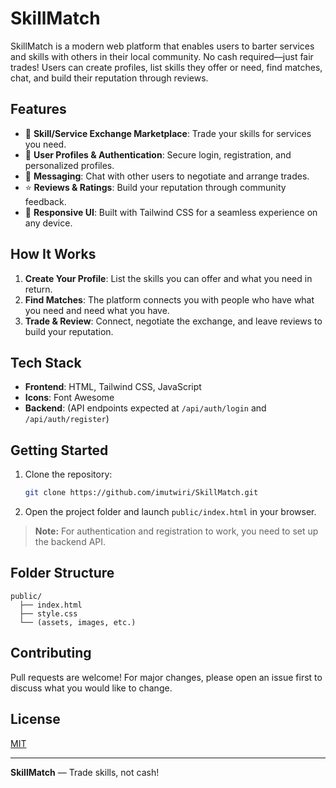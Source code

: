# SkillMatch

SkillMatch is a modern web platform that enables users to barter services and skills with others in their local community. No cash required—just fair trades! Users can create profiles, list skills they offer or need, find matches, chat, and build their reputation through reviews.

## Features

- 🌟 **Skill/Service Exchange Marketplace**: Trade your skills for services you need.
- 👤 **User Profiles & Authentication**: Secure login, registration, and personalized profiles.
- 💬 **Messaging**: Chat with other users to negotiate and arrange trades.
- ⭐ **Reviews & Ratings**: Build your reputation through community feedback.
- 📱 **Responsive UI**: Built with Tailwind CSS for a seamless experience on any device.

## How It Works

1. **Create Your Profile**: List the skills you can offer and what you need in return.
2. **Find Matches**: The platform connects you with people who have what you need and need what you have.
3. **Trade & Review**: Connect, negotiate the exchange, and leave reviews to build your reputation.

## Tech Stack

- **Frontend**: HTML, Tailwind CSS, JavaScript
- **Icons**: Font Awesome
- **Backend**: (API endpoints expected at `/api/auth/login` and `/api/auth/register`)

## Getting Started

1. Clone the repository:
    ```sh
    git clone https://github.com/imutwiri/SkillMatch.git
    ```
2. Open the project folder and launch `public/index.html` in your browser.

> **Note:** For authentication and registration to work, you need to set up the backend API.

## Folder Structure

```
public/
  ├── index.html
  ├── style.css
  └── (assets, images, etc.)
```

## Contributing

Pull requests are welcome! For major changes, please open an issue first to discuss what you would like to change.

## License

[MIT](LICENSE)

---

**SkillMatch** — Trade skills, not cash!